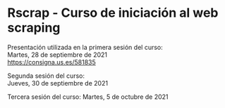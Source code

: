# Rscrap - Curso de iniciación al web scraping

Presentación utilizada en la primera sesión del curso:  
Martes, 28 de septiembre de 2021  
https://consigna.us.es/581835  
  
Segunda sesión del curso:  
Jueves, 30 de septiembre de 2021  
  
Tercera sesión del curso:
Martes, 5 de octubre de 2021  
